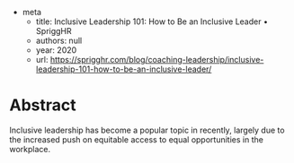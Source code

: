 - meta 
	- title: Inclusive Leadership 101: How to Be an Inclusive Leader • SpriggHR
	- authors: null
	- year: 2020
	- url: https://sprigghr.com/blog/coaching-leadership/inclusive-leadership-101-how-to-be-an-inclusive-leader/

# Abstract 

Inclusive leadership has become a popular topic in recently, largely due to the increased push on equitable access to equal opportunities in the workplace.
